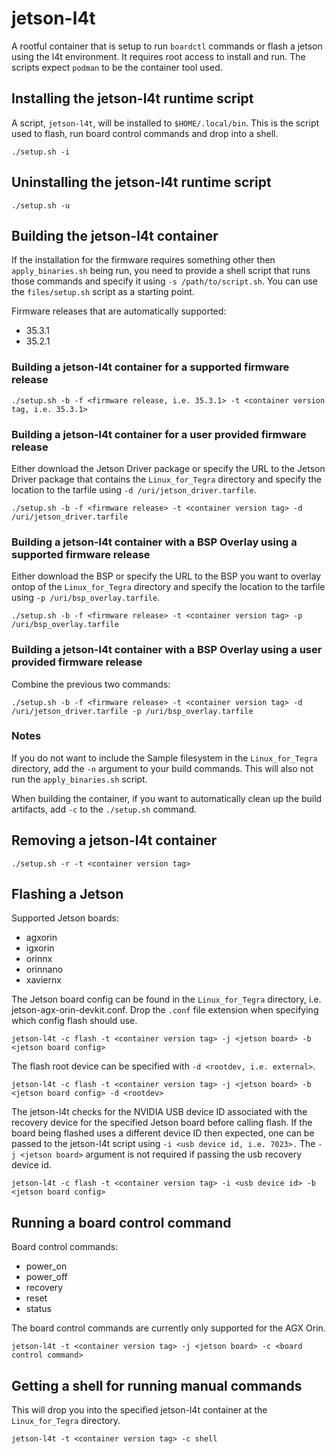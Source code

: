 # jetson-l4t

A rootful container that is setup to run `boardctl` commands or flash a jetson
using the l4t environment. It requires root access to install and run.
The scripts expect `podman` to be the container tool used.

## Installing the jetson-l4t runtime script

A script, `jetson-l4t`, will be installed to `$HOME/.local/bin`. This is the
script used to flash, run board control commands and drop into a shell.

```
./setup.sh -i
```

## Uninstalling the jetson-l4t runtime script

```
./setup.sh -u
```

## Building the jetson-l4t container

If the installation for the firmware requires something other then `apply_binaries.sh`
being run, you need to provide a shell script that runs those commands and
specify it using `-s /path/to/script.sh`. You can use the `files/setup.sh`
script as a starting point.

Firmware releases that are automatically supported:

- 35.3.1
- 35.2.1

### Building a jetson-l4t container for a supported firmware release

```
./setup.sh -b -f <firmware release, i.e. 35.3.1> -t <container version tag, i.e. 35.3.1>
```

### Building a jetson-l4t container for a user provided firmware release

Either download the Jetson Driver package or specify the URL to the
Jetson Driver package that contains the `Linux_for_Tegra` directory
and specify the location to the tarfile using `-d /uri/jetson_driver.tarfile`.

```
./setup.sh -b -f <firmware release> -t <container version tag> -d /uri/jetson_driver.tarfile
```

### Building a jetson-l4t container with a BSP Overlay using a supported firmware release

Either download the BSP or specify the URL to the BSP you want to overlay
ontop of the `Linux_for_Tegra` directory and specify the location to the
tarfile using `-p /uri/bsp_overlay.tarfile`.

```
./setup.sh -b -f <firmware release> -t <container version tag> -p /uri/bsp_overlay.tarfile
```

### Building a jetson-l4t container with a BSP Overlay using a user provided firmware release

Combine the previous two commands:

```
./setup.sh -b -f <firmware release> -t <container version tag> -d /uri/jetson_driver.tarfile -p /uri/bsp_overlay.tarfile
```

### Notes

If you do not want to include the Sample filesystem in the `Linux_for_Tegra`
directory, add the `-n` argument to your build commands. This will also not
run the `apply_binaries.sh` script.

When building the container, if you want to automatically clean up the build
artifacts, add `-c` to the `./setup.sh` command.

## Removing a jetson-l4t container

```
./setup.sh -r -t <container version tag>
```

## Flashing a Jetson

Supported Jetson boards:

- agxorin
- igxorin
- orinnx
- orinnano
- xaviernx

The Jetson board config can be found in the `Linux_for_Tegra` directory,
i.e. jetson-agx-orin-devkit.conf. Drop the `.conf` file extension when
specifying which config flash should use.

```
jetson-l4t -c flash -t <container version tag> -j <jetson board> -b <jetson board config>
```


The flash root device can be specified with `-d <rootdev, i.e. external>`.

```
jetson-l4t -c flash -t <container version tag> -j <jetson board> -b <jetson board config> -d <rootdev>
```

The jetson-l4t checks for the NVIDIA USB device ID associated with the
recovery device for the specified Jetson board before calling flash. If
the board being flashed uses a different device ID then expected, one can
be passed to the jetson-l4t script using `-i <usb device id, i.e. 7023>.`
The `-j <jetson board>` argument is not required if passing the usb recovery
device id.

```
jetson-l4t -c flash -t <container version tag> -i <usb device id> -b <jetson board config>
```

## Running a board control command

Board control commands:

- power_on
- power_off
- recovery
- reset
- status

The board control commands are currently only supported for the AGX Orin.

```
jetson-l4t -t <container version tag> -j <jetson board> -c <board control command>
```

## Getting a shell for running manual commands

This will drop you into the specified jetson-l4t container at the `Linux_for_Tegra` directory.

```
jetson-l4t -t <container version tag> -c shell
```
